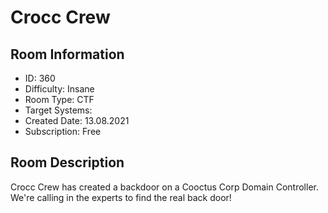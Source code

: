 ﻿# Crocc Crew

## Room Information
- ID: 360
- Difficulty: Insane
- Room Type: CTF
- Target Systems: 
- Created Date: 13.08.2021
- Subscription: Free

## Room Description
Crocc Crew has created a backdoor on a Cooctus Corp Domain Controller. We're calling in the experts to find the real back door!
